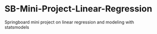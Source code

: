 # SB-Mini-Project-Linear-Regression
Springboard mini project on linear regression and modeling with statsmodels
